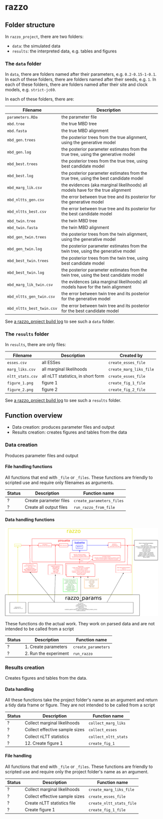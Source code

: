 # razzo

## Folder structure

In `razzo_project`, there are two folders:

 * `data`: the simulated data
 * `results`: the interpreted data, e.g. tables and figures

### The `data` folder

In `data`, there are folders named after their parameters, e.g. `0.2-0.15-1-0.1`.
In each of these folders, there are folders named after their seeds, e.g. `1`.
In each of these folders, there are folders named after their site and clock models, e.g. `strict-jc69`.

In each of these folders, there are:

Filename|Description
-------------|---------------------------------------
`parameters.RDa`|the parameter file
`mbd.tree`|the true MBD tree
`mbd.fasta`|the true MBD alignment
`mbd_gen.trees`|the posterior trees from the true alignment, using the generative model
`mbd_gen.log`|the posterior parameter estimates from the true tree, using the generative model
`mbd_best.trees`|the posterior trees from the true tree, using best candidate model
`mbd_best.log`|the posterior parameter estimates from the true tree, using the best candidate model
`mbd_marg_lik.csv`|the evidences (aka marginal likelihoods) all models have for the true alignment 
`mbd_nltts_gen.csv`|the error between true tree and its posterior for the generative model
`mbd_nltts_best.csv`|the error between true tree and its posterior for the best candidate model
`mbd_twin.tree`|the twin MBD tree
`mbd_twin.fasta`|the twin MBD alignment
`mbd_gen_twin.trees`|the posterior trees from the twin alignment, using the generative model
`mbd_gen_twin.log`|the posterior parameter estimates from the twin tree, using the generative model
`mbd_best_twin.trees`|the posterior trees from the twin tree, using best candidate model
`mbd_best_twin.log`|the posterior parameter estimates from the twin tree, using the best candidate model
`mbd_marg_lik_twin.csv`|the evidences (aka marginal likelihoods) all models have for the twin alignment 
`mbd_nltts_gen_twin.csv`|the error between twin tree and its posterior for the generative model
`mbd_nltts_best_twin.csv`|the error between twin tree and its posterior for the best candidate model

See [a razzo_project build log](https://travis-ci.org/richelbilderbeek/razzo_project/jobs/457099656#L1789)
to see such a `data` folder.

### The `results` folder

In `results`, there are only files:

Filename|Description|Created by
-------------|---------------------------------------|--------------------------
`esses.csv`|all ESSes|`create_esses_file`
`marg_liks.csv`|all marginal likelihoods|`create_marg_liks_file`
`nltt_stats.csv`|all nLTT statistics, in short form|`create_esses_file`
`figure_1.png`|figure 1|`create_fig_1_file`
`figure_2.png`|figure 2|`create_fig_2_file`

See [a razzo_project build log](https://travis-ci.org/richelbilderbeek/razzo_project/builds/458324105#L2074)
to see such a `results` folder.

## Function overview

 * Data creation: produces parameter files and output
 * Results creation: creates figures and tables from the data

### Data creation

Produces parameter files and output

#### File handling functions

All functions that end with `_file` or `_files`.
These functions are friendly to scripted use and
require only filenames as arguments.

Status|Description|Function name
---|---|---
?|Create parameter files|`create_parameters_files`
?|Create all output files|`run_razzo_from_file`

#### Data handling functions

![Overview of the data handling functions](overview.png)

These functions do the actual work. 
They work on parsed data and are not intended to be called from a script

Status|Description|Function name
---|---|---
?|1. Create parameters|`create_parameters`
?|2. Run the experiment|`run_razzo`

### Results creation

Creates figures and tables from the data.

#### Data handling

All these functions take the project folder's name as an argument
and return a tidy data frame or figure.
They are not intended to be called from a script

Status|Description|Function name
---|---|---
?|Collect marginal likelihoods|`collect_marg_liks`
?|Collect effective sample sizes|`collect_esses`
?|Collect nLTT statistics|`collect_nltt_stats`
?|12. Create figure 1|`create_fig_1`

#### File handling

All functions that end with `_file` or `_files`.
These functions are friendly to scripted use and
require only the project folder's name as an argument.

Status|Description|Function name
---|---|---
?|Collect marginal likelihoods|`create_marg_liks_file`
?|Collect effective sample sizes|`create_esses_file`
?|Create nLTT statistics file|`create_nltt_stats_file`
?|Create figure 1|`create_fig_1_file`
